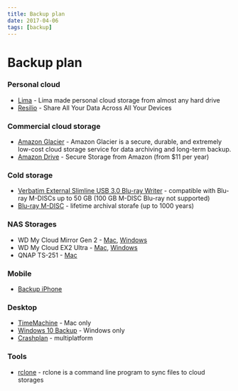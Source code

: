 ```yaml
---
title: Backup plan
date: 2017-04-06
tags: [backup]
---
```


# Backup plan

### Personal cloud

* [Lima](https://meetlima.com/) - Lima made personal cloud storage from almost any hard drive
* [Resilio](https://www.resilio.com/individuals/) - Share All Your Data Across All Your Devices

### Commercial cloud storage

* [Amazon Glacier](https://aws.amazon.com/glacier/) - Amazon Glacier is a secure, durable, and extremely low-cost cloud storage service for data archiving and long-term backup.
* [Amazon Drive](https://www.amazon.com/clouddrive/home) - Secure Storage from Amazon (from $11 per year)
 
### Cold storage

* [Verbatim External Slimline USB 3.0 Blu-ray Writer](http://www.verbatim-europe.co.uk/en/prod/external-slimline-blu-ray-writer-43890/) - compatible with Blu-ray M-DISCs up to 50 GB (100 GB M-DISC Blu-ray not supported)
* [Blu-ray M-DISC](http://www.verbatim-europe.co.uk/en/cat/mdisc-archival-media/) - lifetime archival storafe (up to 1000 years)

### NAS Storages

* WD My Cloud Mirror Gen 2 -  [Mac](http://mycloud.com/learn/?id=mycloudmirror#backup-mac), [Windows](http://mycloud.com/learn/?id=mycloudmirror#backup-windows)
* WD My Cloud EX2 Ultra - [Mac](http://mycloud.com/learn/?id=MyCloudEX2Ultra#backup-mac), [Windows](http://mycloud.com/learn/?id=MyCloudEX2Ultra#backup-windows)
* QNAP TS-251 - [Mac](https://www.qnap.com/en-us/how-to/tutorial/article/time-machine-support)

### Mobile

* [Backup iPhone](https://support.apple.com/en-us/HT203977)

### Desktop

* [TimeMachine](https://support.apple.com/en-us/HT201250) - Mac only
* [Windows 10 Backup](https://support.microsoft.com/en-us/help/17143/windows-10-back-up-your-files) - Windows only
* [Crashplan](https://www.crashplan.com/en-us/) - multiplatform

### Tools

* [rclone](https://rclone.org/) - rclone is a command line program to sync files to cloud storages
